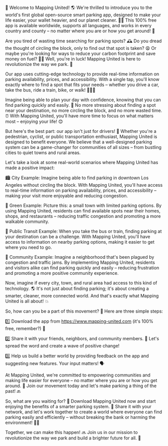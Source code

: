 🎉 Welcome to Mapping United! 🌎 We're thrilled to introduce you to the world's first global open-source smart parking app, designed to make your life easier, your wallet heavier, and our planet cleaner. 💸🌟 This 100% free app is available worldwide, supports all languages, and works in every country and county – no matter where you are or how you get around! 🚀

Are you tired of wasting time searching for parking spots? 🕰️ Do you dread the thought of circling the block, only to find out that spot is taken? 😩 Or maybe you're looking for ways to reduce your carbon footprint and save money on fuel? 🌳💸 Well, you're in luck! Mapping United is here to revolutionize the way we park. 🚗

Our app uses cutting-edge technology to provide real-time information on parking availability, prices, and accessibility. With a single tap, you'll know exactly where to find a spot that fits your needs – whether you drive a car, take the bus, ride a train, bike, or walk! 🚌🚂💨

Imagine being able to plan your day with confidence, knowing that you can find parking quickly and easily. 💪 No more stressing about finding a spot near your destination, no more circling the block, and no more wasted time. ⏰ With Mapping United, you'll have more time to focus on what matters most – enjoying your life! 😊

But here's the best part: our app isn't just for drivers! 🚗 Whether you're a pedestrian, cyclist, or public transportation enthusiast, Mapping United is designed to benefit everyone. We believe that a well-designed parking system can be a game-changer for communities of all sizes – from bustling cities to quiet towns and rural areas.

Let's take a look at some real-world scenarios where Mapping United has made a positive impact:

🏙️ City Example: Imagine being able to find parking in downtown Los Angeles without circling the block. With Mapping United, you'll have access to real-time information on parking availability, prices, and accessibility – making your visit more enjoyable and reducing congestion.

🌳 Green Example: Picture this: a small town with limited parking options. By using Mapping United, residents can find available spots near their homes, shops, and restaurants – reducing traffic congestion and promoting a more walkable community.

🚂 Public Transit Example: When you take the bus or train, finding parking at your destination can be a challenge. With Mapping United, you'll have access to information on nearby parking options, making it easier to get where you need to go.

💪 Community Example: Imagine a neighborhood that's been plagued by congestion and traffic jams. By implementing Mapping United, residents and visitors alike can find parking quickly and easily – reducing frustration and promoting a more positive community experience.

Now, imagine if every city, town, and rural area had access to this kind of technology. 🌎 It's not just about finding parking; it's about creating a smarter, cleaner, more connected world. And that's exactly what Mapping United is all about! 💥

So, how can you be a part of this movement? 🤔 Here are three simple steps:

1️⃣ Download the app from https://www.mapping-united.com (it's 100% free, remember?) 📲

2️⃣ Share it with your friends, neighbors, and community members. 💬 Let's spread the word and create a wave of positive change!

3️⃣ Help us build a better world by providing feedback on the app and suggesting new features. Your input matters! 🗣️

At Mapping United, we're committed to empowering communities and making life easier for everyone – no matter where you are or how you get around. 💪 Join our movement today and let's make parking a thing of the past! 🔙

So, what are you waiting for? 👀 Download Mapping United now and start enjoying the benefits of a smarter parking system. 🚗 Share it with your network, and let's work together to create a world where everyone can find parking easily and efficiently – without breaking the bank or harming the environment! 💸🌳

Together, we can make this happen! 🔜 Join us in our mission to revolutionize the way we park and build a brighter future for all. 🌟